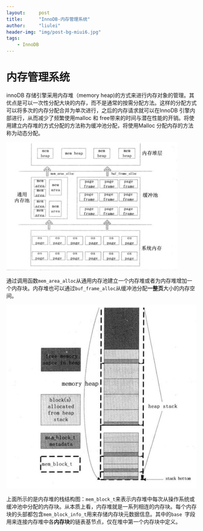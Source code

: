 ```yaml
---
layout:     post
title:      "InnoDB-内存管理系统"
author:     "liulei"
header-img: "img/post-bg-miui6.jpg"
tags:
    - InnoDB
---
```

# 内存管理系统

innoDB 存储引擎采用内存堆（memory heap)的方式来进行内存对象的管理。其优点是可以一次性分配大块的内存，而不是通常的按需分配方法。这样的分配方式可以将多次的内存分配合并为单次进行，之后的内存请求就可以在InnoDB 引擎内部进行，从而减少了频繁使用malloc 和 free带来的时间与潜在性能的开销。将使用建立内存堆的方式分配的方法称为缓冲池分配，将使用Malloc 分配内存的方法称为动态分配。



![](.\图片\360截图170602255868102.jpg)

通过调用函数`mem_area_alloc`从通用内存池建立一个内存堆或者为内存堆增加一个内存块。内存堆也可以通过`buf_frame_alloc`从缓冲池分配**一整页**大小的内存空间。

![](.\图片\360截图187201175410955.jpg)

上面所示的是内存堆的栈结构图：`mem_block_t`来表示内存堆中每次从操作系统或缓冲池中分配的内存块。从本质上看，内存堆就是一系列相连的内存块。每个内存块的头部都包含`mem_block_info_t`用来存储内存块元数据信息。其中的`base `字段用来连接内存堆中各**内存块**的链表基节点，仅在堆中第一个内存块中定义。